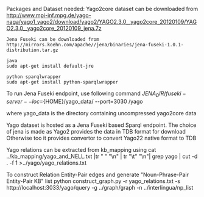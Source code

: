 Packages and Dataset needed:
    Yago2core dataset can be downloaded from
    http://www.mpi-inf.mpg.de/yago-naga/yago1_yago2/download/yago2/YAGO2.3.0__yago2core_20120109/YAGO2.3.0__yago2core_20120109_jena.7z

    Jena Fuseki can be downloaded from
    http://mirrors.koehn.com/apache//jena/binaries/jena-fuseki-1.0.1-distribution.tar.gz

    java
    sudo apt-get install default-jre

    python sparqlwrapper
    sudo apt-get install python-sparqlwrapper

To run Jena Fuseki endpoint, use following command
${JENA_DIR}/fuseki-server --loc=${HOME}/yago_data/ --port=3030 /yago

where yago_data is the directory containing uncompressed yago2core data

Yago dataset is hosted as a Jena Fuseki based Sparql endpoint.
The choice of jena is made as Yago2 provides the data in TDB format for download
Otherwise too it provides convertor to convert Yago22 native format to TDB

Yago relations can be extracted from kb_mapping using
cat ../kb_mapping/yago_and_NELL.txt |tr " " "\n" | tr "\t" "\n"| grep yago | cut -d . -f 1 >../yago/yago_relations.txt

To construct Relation Entity-Pair edges and generate "Noun-Phrase-Pair Entity-Pair KB" list
python construct_graph.py -r yago_relations.txt -s http://localhost:3033/yago/query -g ../graph/graph -n ../interlingua/np_list
